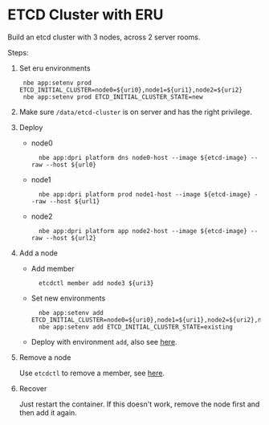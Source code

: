 ETCD Cluster with ERU
=====================

Build an etcd cluster with 3 nodes, across 2 server rooms.

Steps:

1. Set eru environments

    	nbe app:setenv prod ETCD_INITIAL_CLUSTER=node0=${uri0},node1=${uri1},node2=${uri2}
    	nbe app:setenv prod ETCD_INITIAL_CLUSTER_STATE=new

2. Make sure `/data/etcd-cluster` is on server and has the right privilege.

3. Deploy

    * node0

        	nbe app:dpri platform dns node0-host --image ${etcd-image} --raw --host ${url0}

    * node1

        	nbe app:dpri platform prod node1-host --image ${etcd-image} --raw --host ${url1}

    * node2

        	nbe app:dpri platform app node2-host --image ${etcd-image} --raw --host ${url2}

4. Add a node

    * Add member

            etcdctl member add node3 ${uri3}

    * Set new environments

    	    nbe app:setenv add ETCD_INITIAL_CLUSTER=node0=${uri0},node1=${uri1},node2=${uri2},node3=${uri3}
    	    nbe app:setenv add ETCD_INITIAL_CLUSTER_STATE=existing

    * Deploy with environment `add`, also see [here](https://github.com/coreos/etcd/blob/master/Documentation/runtime-configuration.md#add-a-new-member).

5. Remove a node

    Use `etcdctl` to remove a member, see [here](https://github.com/coreos/etcd/blob/master/Documentation/runtime-configuration.md#remove-a-member).

6. Recover

    Just restart the container. If this doesn't work, remove the node first and then add it again.
